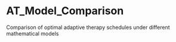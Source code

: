# AT_Model_Comparison
Comparison of optimal adaptive therapy schedules under different mathematical models
